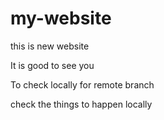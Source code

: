 # my-website
this is new website

It is good to see you

To check locally for remote branch

check the things to happen locally
